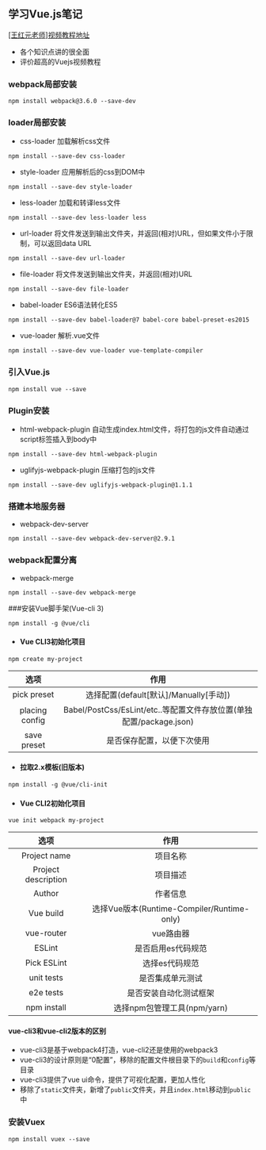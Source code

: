 ## 学习Vue.js笔记
[[王红元老师]视频教程地址](https://www.bilibili.com/video/av59594689?from=search&seid=11169775368757894383)
- 各个知识点讲的很全面
- 评价超高的Vuejs视频教程

### webpack局部安装

`npm install webpack@3.6.0 --save-dev`

### loader局部安装

- css-loader 加载解析css文件

`npm install --save-dev css-loader`

- style-loader 应用解析后的css到DOM中

`npm install --save-dev style-loader`

- less-loader 加载和转译less文件

`npm install --save-dev less-loader less`

- url-loader 将文件发送到输出文件夹，并返回(相对)URL，但如果文件小于限制，可以返回data URL

`npm install --save-dev url-loader`

- file-loader 将文件发送到输出文件夹，并返回(相对)URL

`npm install --save-dev file-loader`

- babel-loader ES6语法转化ES5

`npm install --save-dev babel-loader@7 babel-core babel-preset-es2015`

- vue-loader 解析.vue文件

`npm install --save-dev vue-loader vue-template-compiler`

### 引入Vue.js

`npm install vue --save`

### Plugin安装

- html-webpack-plugin 自动生成index.html文件，将打包的js文件自动通过script标签插入到body中

`npm install --save-dev html-webpack-plugin`

- uglifyjs-webpack-plugin 压缩打包的js文件

`npm install --save-dev uglifyjs-webpack-plugin@1.1.1`

### 搭建本地服务器

- webpack-dev-server

`npm install --save-dev webpack-dev-server@2.9.1`

### webpack配置分离

- webpack-merge

`npm install --save-dev webpack-merge`

###安装Vue脚手架(Vue-cli 3)

`npm install -g @vue/cli`

- #### Vue CLI3初始化项目

`npm create my-project`

选项 | 作用 |
:----: | :----: |
pick preset | 选择配置(default[默认]/Manually[手动]) |
placing config | Babel/PostCss/EsLint/etc..等配置文件存放位置(单独配置/package.json) |
save preset | 是否保存配置，以便下次使用 |


- #### 拉取2.x模板(旧版本)

`npm install -g @vue/cli-init`

- #### Vue CLI2初始化项目

`vue init webpack my-project`

选项 | 作用 |
:----: | :----: |
Project name | 项目名称 |
Project description | 项目描述 |
Author | 作者信息 |
Vue build | 选择Vue版本(Runtime-Compiler/Runtime-only) |
vue-router | vue路由器 |
ESLint | 是否启用es代码规范 |
Pick ESLint | 选择es代码规范 |
unit tests | 是否集成单元测试 |
e2e tests | 是否安装自动化测试框架 |
npm install | 选择npm包管理工具(npm/yarn) |

#### vue-cli3和vue-cli2版本的区别
- vue-cli3是基于webpack4打造，vue-cli2还是使用的webpack3
- vue-cli3的设计原则是“0配置”，移除的配置文件根目录下的`build`和`config`等目录
- vue-cli3提供了vue ui命令，提供了可视化配置，更加人性化
- 移除了`static`文件夹，新增了`public`文件夹，并且`index.html`移动到`public`中

### 安装Vuex
`npm install vuex --save`
